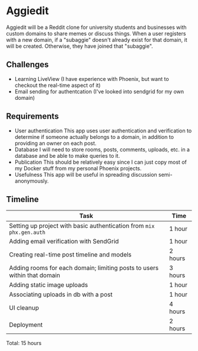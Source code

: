 # Aggiedit
Aggiedit will be a Reddit clone for university students and businesses with custom domains to share memes or discuss things. When a user registers with a new domain, if a "subaggie" doesn't already exist for that domain, it will be created. Otherwise, they have joined that "subaggie".

## Challenges
* Learning LiveView (I have experience with Phoenix, but want to checkout the real-time aspect of it)
* Email sending for authentcation (I've looked into sendgrid for my own domain)

## Requirements
* User authentication
  This app uses user authentication and verification to determine if someone actually belongs to a domain, in addition to providing an owner on each post.
* Database
  I will need to store rooms, posts, comments, uploads, etc. in a database and be able to make queries to it. 
* Publication
  This should be relatively easy since I can just copy most of my Docker stuff from my personal Phoenix projects.
* Usefulness
  This app will be useful in spreading discussion semi-anonymously.

## Timeline
| Task                                                                       |    Time  |
|----------------------------------------------------------------------------|----------|
| Setting up project with basic authentication from `mix phx.gen.auth`       |  1 hour  |
| Adding email verification with SendGrid                                    |  1 hour  |
| Creating real-time post timeline and models                                |  2 hours |
| Adding rooms for each domain; limiting posts to users within that domain   |  3 hours |
| Adding static image uploads                                                |  1 hour  |
| Associating uploads in db with a post                                      |  1 hour  |
| UI cleanup                                                                 |  4 hours |
| Deployment                                                                 |  2 hours |

Total: 15 hours
